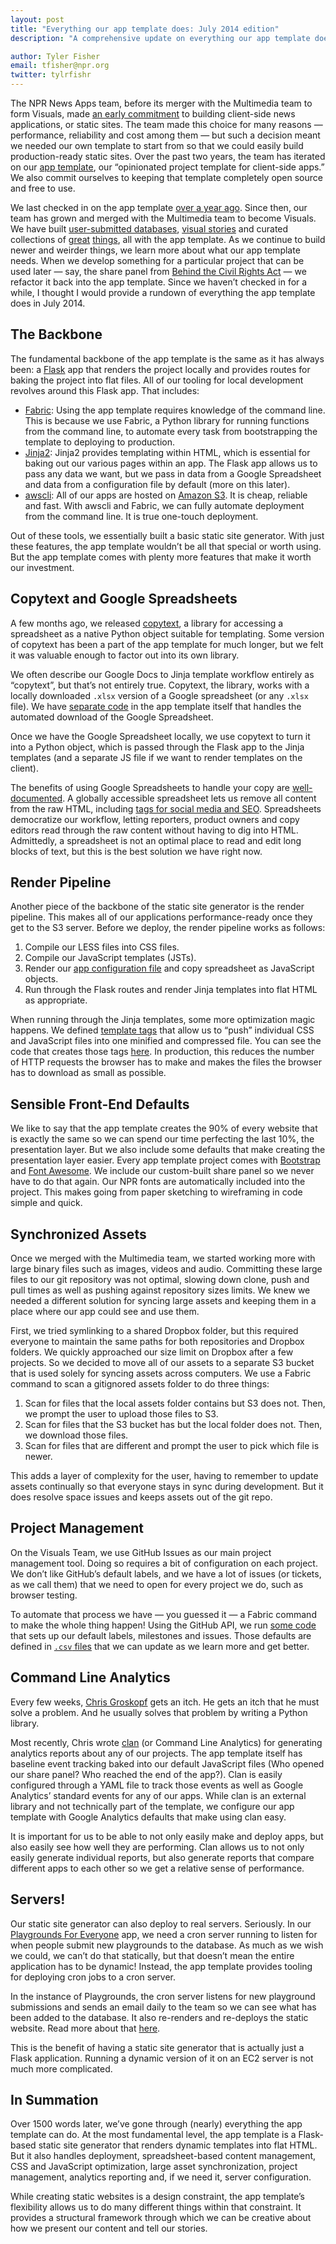 ```yaml
---
layout: post
title: "Everything our app template does: July 2014 edition"
description: "A comprehensive update on everything our app template does in July 2014."

author: Tyler Fisher
email: tfisher@npr.org
twitter: tylrfishr
---
```


The NPR News Apps team, before its merger with the Multimedia team to form Visuals, made [an early commitment](http://election2012.npr.org) to building client-side news applications, or static sites. The team made this choice for many reasons — performance, reliability and cost among them — but such a decision meant we needed our own template to start from so that we could easily build production-ready static sites. Over the past two years, the team has iterated on our [app template](https://github.com/nprapps/app-template), our “opinionated project template for client-side apps.” We also commit ourselves to keeping that template completely open source and free to use.

We last checked in on the app template [over a year ago](http://blog.apps.npr.org/2013/02/14/app-template-redux.html). Since then, our team has grown and merged with the Multimedia team to become Visuals. We have built [user-submitted databases](http://apps.npr.org/playgrounds/), [visual stories](http://apps.npr.org/borderland/) and curated collections of [great](http://apps.npr.org/best-books-2013/) [things](http://apps.npr.org/commencement/), all with the app template. As we continue to build newer and weirder things, we learn more about what our app template needs. When we develop something for a particular project that can be used later — say, the share panel from [Behind the Civil Rights Act](http://apps.npr.org/behind-the-civil-rights-act) — we refactor it back into the app template. Since we haven’t checked in for a while, I thought I would provide a rundown of everything the app template does in July 2014.

## The Backbone

The fundamental backbone of the app template is the same as it has always been: a [Flask](http://flask.pocoo.org/) app that renders the project locally and provides routes for baking the project into flat files. All of our tooling for local development revolves around this Flask app. That includes:

* [Fabric](http://www.fabfile.org/): Using the app template requires knowledge of the command line. This is because we use Fabric, a Python library for running functions from the command line, to automate every task from bootstrapping the template to deploying to production.
* [Jinja2](http://jinja.pocoo.org/docs/): Jinja2 provides templating within HTML, which is essential for baking out our various pages within an app. The Flask app allows us to pass any data we want, but we pass in data from a Google Spreadsheet and data from a configuration file by default (more on this later).
* [awscli](https://pypi.python.org/pypi/awscli): All of our apps are hosted on [Amazon S3](http://aws.amazon.com/s3/). It is cheap, reliable and fast. With awscli and Fabric, we can fully automate deployment from the command line. It is true one-touch deployment.

Out of these tools, we essentially built a basic static site generator. With just these features, the app template wouldn’t be all that special or worth using. But the app template comes with plenty more features that make it worth our investment.

## Copytext and Google Spreadsheets

A few months ago, we released [copytext](http://copytext.readthedocs.org/en/latest/), a library for accessing a spreadsheet as a native Python object suitable for templating. Some version of copytext has been a part of the app template for much longer, but we felt it was valuable enough to factor out into its own library. 

We often describe our Google Docs to Jinja template workflow entirely as “copytext”, but that’s not entirely true. Copytext, the library, works with a locally downloaded `.xlsx` version of a Google spreadsheet (or any `.xlsx` file). We have [separate code](https://github.com/nprapps/app-template/blob/master/etc/gdocs.py) in the app template itself that handles the automated download of the Google Spreadsheet. 

Once we have the Google Spreadsheet locally, we use copytext to turn it into a Python object, which is passed through the Flask app to the Jinja templates (and a separate JS file if we want to render templates on the client). 

The benefits of using Google Spreadsheets to handle your copy are [well-documented](https://source.opennews.org/en-US/articles/ultralight-cmses/). A globally accessible spreadsheet lets us remove all content from the raw HTML, including [tags for social media and SEO](https://github.com/nprapps/app-template/blob/master/templates/_social_tags.html). Spreadsheets democratize our workflow, letting reporters, product owners and copy editors read through the raw content without having to dig into HTML. Admittedly, a spreadsheet is not an optimal place to read and edit long blocks of text, but this is the best solution we have right now.

## Render Pipeline

Another piece of the backbone of the static site generator is the render pipeline. This makes all of our applications performance-ready once they get to the S3 server. Before we deploy, the render pipeline works as follows:

1. Compile our LESS files into CSS files.
2. Compile our JavaScript templates (JSTs).
3. Render our [app configuration file](https://github.com/nprapps/app-template/blob/master/app_config.py) and copy spreadsheet as JavaScript objects.
4. Run through the Flask routes and render Jinja templates into flat HTML as appropriate.

When running through the Jinja templates, some more optimization magic happens. We defined [template tags](https://github.com/nprapps/app-template/blob/master/templates/_base.html#L111) that allow us to “push” individual CSS and JavaScript files into one minified and compressed file. You can see the code that creates those tags [here](https://github.com/nprapps/app-template/blob/master/render_utils.py#L16). In production, this reduces the number of HTTP requests the browser has to make and makes the files the browser has to download as small as possible.

## Sensible Front-End Defaults

We like to say that the app template creates the 90% of every website that is exactly the same so we can spend our time perfecting the last 10%, the presentation layer. But we also include some defaults that make creating the presentation layer easier. Every app template project comes with [Bootstrap](http://getbootstrap.com) and [Font Awesome](http://fortawesome.github.io/Font-Awesome/). We include our custom-built share panel so we never have to do that again. Our NPR fonts are automatically included into the project. This makes going from paper sketching to wireframing in code simple and quick. 

## Synchronized Assets

Once we merged with the Multimedia team, we started working more with large binary files such as images, videos and audio. Committing these large files to our git repository was not optimal, slowing down clone, push and pull times as well as pushing against repository sizes limits. We knew we needed a different solution for syncing large assets and keeping them in a place where our app could see and use them.

First, we tried symlinking to a shared Dropbox folder, but this required everyone to maintain the same paths for both repositories and Dropbox folders. We quickly approached our size limit on Dropbox after a few projects. So we decided to move all of our assets to a separate S3 bucket that is used solely for syncing assets across computers. We use a Fabric command to scan a gitignored assets folder to do three things:

1. Scan for files that the local assets folder contains but S3 does not. Then, we prompt the user to upload those files to S3.
2. Scan for files that the S3 bucket has but the local folder does not. Then, we download those files.
3. Scan for files that are different and prompt the user to pick which file is newer.

This adds a layer of complexity for the user, having to remember to update assets continually so that everyone stays in sync during development. But it does resolve space issues and keeps assets out of the git repo.

## Project Management

On the Visuals Team, we use GitHub Issues as our main project management tool. Doing so requires a bit of configuration on each project. We don’t like GitHub’s default labels, and we have a lot of issues (or tickets, as we call them) that we need to open for every project we do, such as browser testing.

To automate that process we have — you guessed it — a Fabric command to make the whole thing happen! Using the GitHub API, we run [some code](https://github.com/nprapps/app-template/blob/master/etc/github.py) that sets up our default labels, milestones and issues. Those defaults are defined in [`.csv` files](https://github.com/nprapps/app-template/blob/master/etc/default_tickets.csv) that we can update as we learn more and get better.

## Command Line Analytics

Every few weeks, [Chris Groskopf](https://twitter.com/onyxfish) gets an itch. He gets an itch that he must solve a problem. And he usually solves that problem by writing a Python library.

Most recently, Chris wrote [clan](https://github.com/onyxfish/clan) (or Command Line Analytics) for generating analytics reports about any of our projects. The app template itself has baseline event tracking baked into our default JavaScript files (Who opened our share panel? Who reached the end of the app?). Clan is easily configured through a YAML file to track those events as well as Google Analytics’ standard events for any of our apps. While clan is an external library and not technically part of the template, we configure our app template with Google Analytics defaults that make using clan easy.

It is important for us to be able to not only easily make and deploy apps, but also easily see how well they are performing. Clan allows us to not only easily generate individual reports, but also generate reports that compare different apps to each other so we get a relative sense of performance. 

## Servers!

Our static site generator can also deploy to real servers. Seriously. In our [Playgrounds For Everyone](http://apps.npr.org/playgrounds/) app, we need a cron server running to listen for when people submit new playgrounds to the database. As much as we wish we could, we can’t do that statically, but that doesn’t mean the entire application has to be dynamic! Instead, the app template provides tooling for deploying cron jobs to a cron server. 

In the instance of Playgrounds, the cron server listens for new playground submissions and sends an email daily to the team so we can see what has been added to the database. It also re-renders and re-deploys the static website. Read more about that [here](http://blog.apps.npr.org/2013/09/13/using-a-static-site-to-crowdsource-playgrounds.html).

This is the benefit of having a static site generator that is actually just a Flask application. Running a dynamic version of it on an EC2 server is not much more complicated.

## In Summation

Over 1500 words later, we’ve gone through (nearly) everything the app template can do. At the most fundamental level, the app template is a Flask-based static site generator that renders dynamic templates into flat HTML. But it also handles deployment, spreadsheet-based content management, CSS and JavaScript optimization, large asset synchronization, project management, analytics reporting and, if we need it, server configuration. 

While creating static websites is a design constraint, the app template’s flexibility allows us to do many different things within that constraint. It provides a structural framework through which we can be creative about how we present our content and tell our stories.